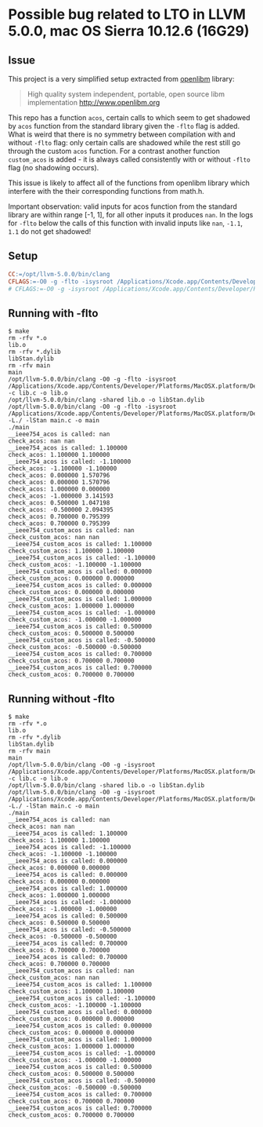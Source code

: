 # Possible bug related to LTO in LLVM 5.0.0, mac OS Sierra 10.12.6 (16G29)

## Issue

This project is a very simplified setup extracted from [openlibm](https://github.com/JuliaLang/openlibm) library:

> High quality system independent, portable, open source libm implementation http://www.openlibm.org

This repo has a function `acos`, certain calls to which seem to get shadowed by `acos` function from the standard library given the `-flto` flag is added. What is weird that there is no symmetry between compilation with and without `-flto` flag: only certain calls are shadowed while the rest still go through the custom `acos` function. For a contrast another function `custom_acos` is added - it is always called consistently with or without `-flto` flag (no shadowing occurs). 

This issue is likely to affect all of the functions from openlibm library which interfere with the their corresponding functions from math.h.

Important observation: valid inputs for acos function from the standard library are within range [-1, 1], for all other inputs it produces `nan`. In the logs for `-flto` below the calls of this function with invalid inputs like `nan`, `-1.1`, `1.1` do not get shadowed!

## Setup

```makefile
CC:=/opt/llvm-5.0.0/bin/clang
CFLAGS:=-O0 -g -flto -isysroot /Applications/Xcode.app/Contents/Developer/Platforms/MacOSX.platform/Developer/SDKs/MacOSX10.12.sdk # with -flto the results look weird
# CFLAGS:=-O0 -g -isysroot /Applications/Xcode.app/Contents/Developer/Platforms/MacOSX.platform/Developer/SDKs/MacOSX10.12.sdk # without -flto the results look consistent
```

## Running with -flto

```
$ make
rm -rfv *.o
lib.o
rm -rfv *.dylib
libStan.dylib
rm -rfv main
main
/opt/llvm-5.0.0/bin/clang -O0 -g -flto -isysroot /Applications/Xcode.app/Contents/Developer/Platforms/MacOSX.platform/Developer/SDKs/MacOSX10.12.sdk  -c lib.c -o lib.o
/opt/llvm-5.0.0/bin/clang -shared lib.o -o libStan.dylib
/opt/llvm-5.0.0/bin/clang -O0 -g -flto -isysroot /Applications/Xcode.app/Contents/Developer/Platforms/MacOSX.platform/Developer/SDKs/MacOSX10.12.sdk  -L./ -lStan main.c -o main
./main
__ieee754_acos is called: nan
check_acos: nan nan
__ieee754_acos is called: 1.100000
check_acos: 1.100000 1.100000
__ieee754_acos is called: -1.100000
check_acos: -1.100000 -1.100000
check_acos: 0.000000 1.570796
check_acos: 0.000000 1.570796
check_acos: 1.000000 0.000000
check_acos: -1.000000 3.141593
check_acos: 0.500000 1.047198
check_acos: -0.500000 2.094395
check_acos: 0.700000 0.795399
check_acos: 0.700000 0.795399
__ieee754_custom_acos is called: nan
check_custom_acos: nan nan
__ieee754_custom_acos is called: 1.100000
check_custom_acos: 1.100000 1.100000
__ieee754_custom_acos is called: -1.100000
check_custom_acos: -1.100000 -1.100000
__ieee754_custom_acos is called: 0.000000
check_custom_acos: 0.000000 0.000000
__ieee754_custom_acos is called: 0.000000
check_custom_acos: 0.000000 0.000000
__ieee754_custom_acos is called: 1.000000
check_custom_acos: 1.000000 1.000000
__ieee754_custom_acos is called: -1.000000
check_custom_acos: -1.000000 -1.000000
__ieee754_custom_acos is called: 0.500000
check_custom_acos: 0.500000 0.500000
__ieee754_custom_acos is called: -0.500000
check_custom_acos: -0.500000 -0.500000
__ieee754_custom_acos is called: 0.700000
check_custom_acos: 0.700000 0.700000
__ieee754_custom_acos is called: 0.700000
check_custom_acos: 0.700000 0.700000
```

## Running without -flto

```
$ make
rm -rfv *.o
lib.o
rm -rfv *.dylib
libStan.dylib
rm -rfv main
main
/opt/llvm-5.0.0/bin/clang -O0 -g -isysroot /Applications/Xcode.app/Contents/Developer/Platforms/MacOSX.platform/Developer/SDKs/MacOSX10.12.sdk  -c lib.c -o lib.o
/opt/llvm-5.0.0/bin/clang -shared lib.o -o libStan.dylib
/opt/llvm-5.0.0/bin/clang -O0 -g -isysroot /Applications/Xcode.app/Contents/Developer/Platforms/MacOSX.platform/Developer/SDKs/MacOSX10.12.sdk  -L./ -lStan main.c -o main
./main
__ieee754_acos is called: nan
check_acos: nan nan
__ieee754_acos is called: 1.100000
check_acos: 1.100000 1.100000
__ieee754_acos is called: -1.100000
check_acos: -1.100000 -1.100000
__ieee754_acos is called: 0.000000
check_acos: 0.000000 0.000000
__ieee754_acos is called: 0.000000
check_acos: 0.000000 0.000000
__ieee754_acos is called: 1.000000
check_acos: 1.000000 1.000000
__ieee754_acos is called: -1.000000
check_acos: -1.000000 -1.000000
__ieee754_acos is called: 0.500000
check_acos: 0.500000 0.500000
__ieee754_acos is called: -0.500000
check_acos: -0.500000 -0.500000
__ieee754_acos is called: 0.700000
check_acos: 0.700000 0.700000
__ieee754_acos is called: 0.700000
check_acos: 0.700000 0.700000
__ieee754_custom_acos is called: nan
check_custom_acos: nan nan
__ieee754_custom_acos is called: 1.100000
check_custom_acos: 1.100000 1.100000
__ieee754_custom_acos is called: -1.100000
check_custom_acos: -1.100000 -1.100000
__ieee754_custom_acos is called: 0.000000
check_custom_acos: 0.000000 0.000000
__ieee754_custom_acos is called: 0.000000
check_custom_acos: 0.000000 0.000000
__ieee754_custom_acos is called: 1.000000
check_custom_acos: 1.000000 1.000000
__ieee754_custom_acos is called: -1.000000
check_custom_acos: -1.000000 -1.000000
__ieee754_custom_acos is called: 0.500000
check_custom_acos: 0.500000 0.500000
__ieee754_custom_acos is called: -0.500000
check_custom_acos: -0.500000 -0.500000
__ieee754_custom_acos is called: 0.700000
check_custom_acos: 0.700000 0.700000
__ieee754_custom_acos is called: 0.700000
check_custom_acos: 0.700000 0.700000
```

